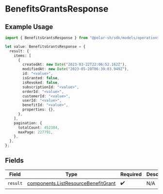# BenefitsGrantsResponse

## Example Usage

```typescript
import { BenefitsGrantsResponse } from "@polar-sh/sdk/models/operations";

let value: BenefitsGrantsResponse = {
  result: {
    items: [
      {
        createdAt: new Date("2023-03-22T22:06:52.162Z"),
        modifiedAt: new Date("2023-05-28T06:39:03.949Z"),
        id: "<value>",
        isGranted: false,
        isRevoked: false,
        subscriptionId: "<value>",
        orderId: "<value>",
        customerId: "<value>",
        userId: "<value>",
        benefitId: "<value>",
        properties: {},
      },
    ],
    pagination: {
      totalCount: 452384,
      maxPage: 227791,
    },
  },
};
```

## Fields

| Field                                                                                      | Type                                                                                       | Required                                                                                   | Description                                                                                |
| ------------------------------------------------------------------------------------------ | ------------------------------------------------------------------------------------------ | ------------------------------------------------------------------------------------------ | ------------------------------------------------------------------------------------------ |
| `result`                                                                                   | [components.ListResourceBenefitGrant](../../models/components/listresourcebenefitgrant.md) | :heavy_check_mark:                                                                         | N/A                                                                                        |